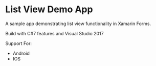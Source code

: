 # List View Demo App

A sample app demonstrating list view functionality in Xamarin Forms.

Build with C#7 features and Visual Studio 2017

Support For:
- Android
- IOS